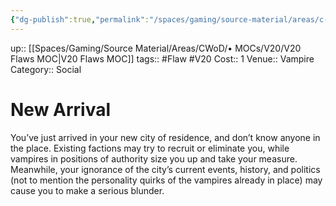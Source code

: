 ```yaml
---
{"dg-publish":true,"permalink":"/spaces/gaming/source-material/areas/c-wo-d/genre/vampire/v20/merits-and-flaws/new-arrival/","dgHomeLink":true,"dgPassFrontmatter":true}
---
```


up:: [[Spaces/Gaming/Source Material/Areas/CWoD/• MOCs/V20/V20 Flaws MOC|V20 Flaws MOC]]
tags:: #Flaw #V20 
Cost:: 1
Venue:: Vampire
Category:: Social

# New Arrival
You’ve just arrived in your new city of residence, and
don’t know anyone in the place. Existing factions may
try to recruit or eliminate you, while vampires in positions
of authority size you up and take your measure.
Meanwhile, your ignorance of the city’s current events,
history, and politics (not to mention the personality
quirks of the vampires already in place) may cause you
to make a serious blunder.